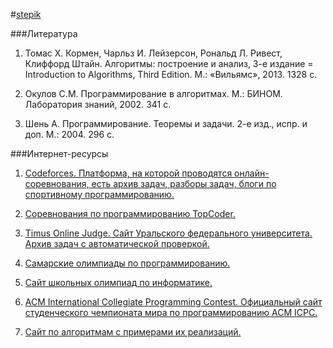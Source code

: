 #[stepik](https://stepik.org/lesson/223182/step/1?unit=196071)

###Литература

1. Томас Х. Кормен, Чарльз И. Лейзерсон, Рональд Л. Ривест, Клиффорд Штайн. Алгоритмы: построение и анализ, 3-е издание = Introduction to Algorithms, Third Edition. М.: «Вильямс», 2013. 1328 с.

2. Окулов С.М. Программирование в алгоритмах. М.: БИНОМ. Лаборатория знаний, 2002. 341 с.

3. Шень А. Программирование. Теоремы и задачи. 2-е изд., испр. и доп.  М.: 2004.  296 с.

###Интернет-ресурсы

1. [Codeforces. Платформа, на которой проводятся онлайн-соревнования, есть архив задач, разборы задач, блоги по спортивному программированию.](http://codeforces.ru/)

2. [Соревнования по программированию TopCoder.](http://www.topcoder.com/tc)

3. [Timus Online Judge. Сайт Уральского федерального университета. Архив задач с автоматической проверкой.](http://acm.timus.ru/)

4. [Самарские олимпиады по программированию.](http://acm.ssau.ru/)

5. [Сайт школьных олимпиад по информатике.](http://neerc.ifmo.ru/school/)

6. [ACM International Collegiate Programming Contest. Официальный сайт студенческого чемпионата мира по программированию ACM ICPC.](http://acm.baylor.edu/icpc/)

7. [Сайт по алгоритмам с примерами их реализаций.](http://e-maxx.ru/)
